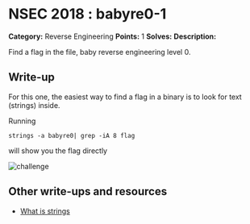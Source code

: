 # NSEC 2018 : babyre0-1

**Category:** Reverse Engineering
**Points:** 1
**Solves:**
**Description:**

Find a flag in the file, baby reverse engineering level 0.

## Write-up

For this one, the easiest way to find a flag in a binary is to look for text (strings) inside.

Running 

```
strings -a babyre0| grep -iA 8 flag
```

will show you the flag directly

![challenge](https://github.com/ctfs/write-ups-2018/blob/master/nsec-2018/reverse/babyre0-1/flag.png?raw=true)

## Other write-ups and resources

- [What is strings](https://en.wikipedia.org/wiki/Strings_(Unix))